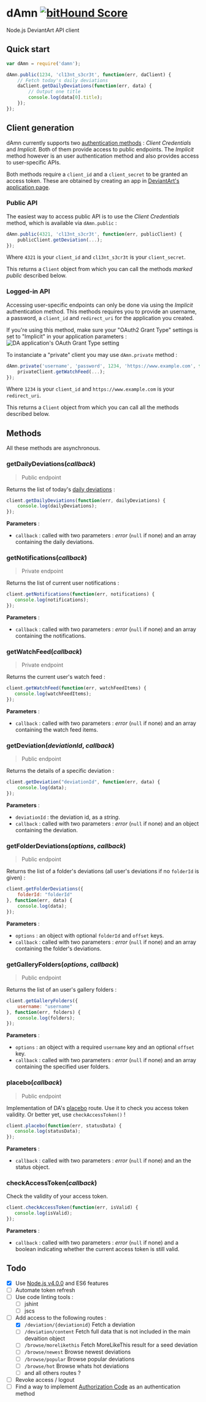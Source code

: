 # dAmn [![bitHound Score](https://www.bithound.io/github/as0n/damn/badges/score.svg)](https://www.bithound.io/github/as0n/damn)
Node.js DeviantArt API client

## Quick start

```javascript
var dAmn = require('damn');

dAmn.public(1234, 'cl13nt_s3cr3t', function(err, daClient) {
	// Fetch today's daily deviations
	daClient.getDailyDeviations(function(err, data) {
		// Output one title
		console.log(data[0].title);
	});
});

```

## Client generation

dAmn currently supports two [authentication methods](https://www.deviantart.com/developers/authentication) : *Client Credentials* and *Implicit*. Both of them provide access to public endpoints. The *Implicit* method however is an user authentication method and also provides access to user-specific APIs.

Both methods require a `client_id` and a `client_secret` to be granted an access token. These are obtained by creating an app in [DeviantArt's application page](https://www.deviantart.com/developers/apps).

### Public API
The easiest way to access public API is to use the *Client Credentials* method, which is available via `dAmn.public` :

```javascript
dAmn.public(4321, 'cl13nt_s3cr3t', function(err, publicClient) {
	publicClient.getDeviation(...);
});
```

Where `4321` is your `client_id` and `cl13nt_s3cr3t` is your `client_secret`.

This returns a `Client` object from which you can call the methods *marked public* described below.

### Logged-in API
Accessing user-specific endpoints can only be done via using the *Implicit* authentication method. This methods requires you to provide an username, a password, a `client_id` and `redirect_uri` for the application you created.

If you're using this method, make sure your "OAuth2 Grant Type" settings is set to "Implicit" in your application parameters :
![DA application's OAuth Grant Type setting](doc/oauth-setting.png)

To instanciate a "private" client you may use `dAmn.private` method :

```javascript
dAmn.private('username', 'password', 1234, 'https://www.example.com', function(err, privateClient) {
	privateClient.getWatchFeed(...);
});
```

Where `1234` is your `client_id` and `https://www.example.com` is your `redirect_uri`.

This returns a `Client` object from which you can call all the methods described below.


## Methods

All these methods are asynchronous.

### getDailyDeviations(*callback*)

> Public endpoint

Returns the list of today's [daily deviations](http://www.deviantart.com/dailydeviations/) :

```javascript
client.getDailyDeviations(function(err, dailyDeviations) {
	console.log(dailyDeviations);
});
```

**Parameters** :
 - `callback` : called with two parameters : *error* (`null` if none) and an array containing the daily deviations.

### getNotifications(*callback*)

> Private endpoint

Returns the list of current user notifications :

```javascript
client.getNotifications(function(err, notifications) {
   console.log(notifications);
});
```

**Parameters** :
- `callback` : called with two parameters : *error* (`null` if none) and an array containing the notifications.

### getWatchFeed(*callback*)

> Private endpoint

Returns the current user's watch feed :

```javascript
client.getWatchFeed(function(err, watchFeedItems) {
   console.log(watchFeedItems);
});
```

**Parameters** :
- `callback` : called with two parameters : *error* (`null` if none) and an array containing the watch feed items.

### getDeviation(*deviationId*, *callback*)

> Public endpoint

Returns the details of a specific deviation :

```javascript
client.getDeviation("deviationId", function(err, data) {
	console.log(data);
});
```

**Parameters** :
 - `deviationId` : the deviation id, as a *string*.
 - `callback` : called with two parameters : *error* (`null` if none) and an object containing the deviation.

### getFolderDeviations(*options*, *callback*)

> Public endpoint

Returns the list of a folder's deviations (all user's deviations if no `folderId` is given) :

```javascript
client.getFolderDeviations({
	folderId: "folderId"
}, function(err, data) {
	console.log(data);
});
```

**Parameters** :
 - `options` : an object with optional `folderId` and `offset` keys.
 - `callback` : called with two parameters : *error* (`null` if none) and an array containing the folder's deviations.

### getGalleryFolders(*options*, *callback*)

> Public endpoint

Returns the list of an user's gallery folders :

```javascript
client.getGalleryFolders({
	username: "username"
}, function(err, folders) {
	console.log(folders);
});
```

**Parameters** :
 - `options` : an object with a required `username` key and an optional `offset` key.
 - `callback` : called with two parameters : *error* (`null` if none) and an array containing the specified user folders.

### placebo(*callback*)

> Public endpoint

Implementation of DA's [placebo](https://www.deviantart.com/developers/http/v1/20150824/placebo/53b9f8bd16df06555acb1dfc06e6df69) route. Use it to check you access token validity. Or better yet, use `checkAccessToken()` !

```javascript
client.placebo(function(err, statusData) {
   console.log(statusData);
});
```

**Parameters** :
- `callback` : called with two parameters : *error* (`null` if none) and an the status object.

### checkAccessToken(*callback*)

Check the validity of your access token.

```javascript
client.checkAccessToken(function(err, isValid) {
   console.log(isValid);
});
```

**Parameters** :
- `callback` : called with two parameters : *error* (`null` if none) and a boolean indicating whether the current access token is still valid.

## Todo

 - [X] Use [Node.js v4.0.0](https://github.com/nodejs/node/blob/v4.0.0/CHANGELOG.md) and ES6 features
 - [ ] Automate token refresh
 - [ ] Use code linting tools :
	- [ ] jshint
	- [ ] jscs
 - [ ] Add access to the following routes :
	- [X] `/deviation/{deviationid}` Fetch a deviation
	- [ ] `/deviation/content` Fetch full data that is not included in the main devaition object
	- [ ] `/browse/morelikethis` Fetch MoreLikeThis result for a seed deviation
	- [ ] `/browse/newest` Browse newest deviations
	- [ ] `/browse/popular` Browse popular deviations
	- [ ] `/browse/hot` Browse whats hot deviations
	- [ ] and all others routes ?
 - [ ] Revoke access / logout
 - [ ] Find a way to implement [Authorization Code](https://www.deviantart.com/developers/authentication) as an authentication method
